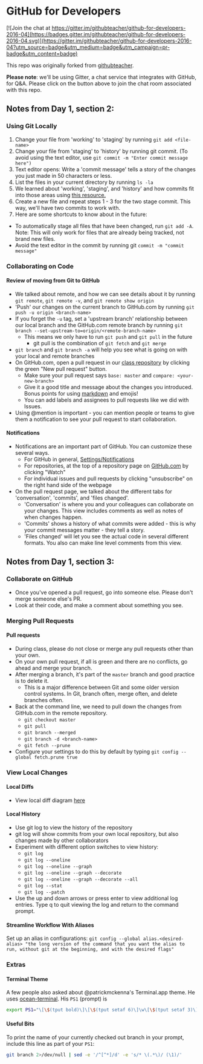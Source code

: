 # GitHub for Developers
[![Join the chat at https://gitter.im/githubteacher/github-for-developers-2016-04](https://badges.gitter.im/githubteacher/github-for-developers-2016-04.svg)](https://gitter.im/githubteacher/github-for-developers-2016-04?utm_source=badge&utm_medium=badge&utm_campaign=pr-badge&utm_content=badge)

This repo was originally forked from [githubteacher](https://github.com/githubteacher/github-for-developers-2016-04).

**Please note**: we'll be using Gitter, a chat service that integrates with GitHub, for Q&A. Please click on the button above to join the chat room associated with this repo.
## Notes from Day 1, section 2:
### Using Git Locally
1. Change your file from 'working' to 'staging' by running `git add <file-name>`
2. Change your file from 'staging' to 'history' by running git commit. (To avoid using the text editor, use `git commit -m "Enter commit message here")`
3. Text editor opens: Write a 'commit message' tells a story of the changes you just made in 50 characters or less.
4. List the files in your current directory by running `ls -la`
5. We learned about 'working', 'staging', and 'history' and how commits fit into those areas using [this resource.](https://services.github.com/)
6. Create a new file and repeat steps 1 - 3 for the two stage commit. This way, we'll have two commits to work with.
7. Here are some shortcuts to know about in the future:
  * To automatically stage all files that have been changed, run `git add -A`. Note: This will only work for files that are already being tracked, not brand new files.
  * Avoid the text editor in the commit by running git `commit -m "commit message"`

### Collaborating on Code
#### Review of moving from Git to GitHub
* We talked about remote, and how we can see details about it by running `git remote`, `git remote -v`, and `git remote show origin`
* 'Push' our changes on the current branch to GitHub.com by running `git push -u origin <branch-name>`
* If you forget the `-u` tag, set a 'upstream branch' relationship between our local branch and the GitHub.com remote branch by running `git branch --set-upstream-to=origin/<remote-branch-name>`
  * This means we only have to run `git push` and `git pull` in the future
    * git pull is the combination of `git fetch` and `git merge`
* `git branch` and `git branch -a` will help you see what is going on with your local and remote branches
* On GitHub.com, open a pull request in our [class repository](https://github.com/githubteacher/github-for-developers-2016-04) by clicking the green "New pull request" button.
  * Make sure your pull request says `base: master` and `compare: <your-new-branch>`
  * Give it a good title and message about the changes you introduced. Bonus points for using [markdown](https://guides.github.com/features/mastering-markdown/) and emojis!
  * You can add labels and assignees to pull requests like we did with Issues.
* Using @mention is important - you can mention people or teams to give them a notification to see your pull request to start collaboration.

#### Notifications
* Notifications are an important part of GitHub. You can customize these several ways.
  * For GitHub in general, [Settings/Notifications](https://github.com/settings/notifications)
  * For repositories, at the top of a repository page on [GitHub.com](https://github.com/) by clicking "Watch"
  * For individual issues and pull requests by clicking "unsubscribe" on the right hand side of the webpage
* On the pull request page, we talked about the different tabs for 'conversation', 'commits', and 'files changed'.
  * 'Conversation' is where you and your colleagues can collaborate on your changes. This view includes comments as well as notes of when changes happen.
  * 'Commits' shows a history of what commits were added - this is why your commit messages matter - they tell a story.
  * 'Files changed' will let you see the actual code in several different formats. You also can make line level comments from this view.

## Notes from Day 1, section 3:
### Collaborate on GitHub
* Once you've opened a pull request, go into someone else. Please don't merge someone else's PR.
* Look at their code, and make a comment about something you see.

### Merging Pull Requests
#### Pull requests
* During class, please do not close or merge any pull requests other than your own.
* On your own pull request, if all is green and there are no conflicts, go ahead and merge your branch.
* After merging a branch, it's part of the `master` branch and good practice is to delete it.
  * This is a major difference between Git and some older version control systems. In Git, branch often, merge often, and delete branches often.
* Back at the command line, we need to pull down the changes from GitHub.com in the remote repository.
  * `git checkout master`
  * `git pull`
  * `git branch --merged`
  * `git branch -d <branch-name>`
  * `git fetch --prune`
* Configure your settings to do this by default by typing `git config --global fetch.prune true`

### View Local Changes

#### Local Diffs
* View local diff diagram [here](https://training.github.com/kit/modules/CONT-CLI-11_Viewing-local-diffs.html)

#### Local History
* Use git log to view the history of the repository
* git log will show commits from your own local repository, but also changes made by other collaborators
* Experiment with different option switches to view history:
  * `git log`
  * `git log --oneline`
  * `git log --oneline --graph`
  * `git log --oneline --graph --decorate`
  * `git log --oneline --graph --decorate --all`
  * `git log --stat`
  * `git log --patch`
* Use the up and down arrows or press enter to view additional log entries. Type q to quit viewing the log and return to the command prompt.

#### Streamline Workflow With Aliases
Set up an alias in configurations: `git config --global alias.<desired-alias> "the long version of the command that you want the alias to run, without git at the beginning, and with the desired flags"`

### Extras
#### Terminal Theme
A few people also asked about @patrickmckenna's Terminal.app theme. He uses [ocean-terminal](https://github.com/mdo/ocean-terminal). His `PS1` (prompt) is

```bash
export PS1="\[\$(tput bold)\]\[\$(tput setaf 6)\]\w\[\$(tput setaf 3)\]\$(git branch 2>/dev/null | sed -e '/^[^*]/d' -e 's/* \(.*\)/ (\1)/')\[\$(tput setaf 6)\] > \[\$(tput sgr0)\]"
```
#### Useful Bits
To print the name of your currently checked out branch in your prompt, include this line as part of your `PS1`:

```bash
git branch 2>/dev/null | sed -e '/^[^*]/d' -e 's/* \(.*\)/ (\1)/'
```
